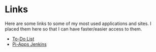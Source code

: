 # Links

Here are some links to some of my most used applications and sites. I placed them here so that I can have faster/easier access to them.

- [To-Do List](https://ryanfortner.github.io/todolist/)
- [Pi-Apps Jenkins](https://jenkins.pi-apps.io/)